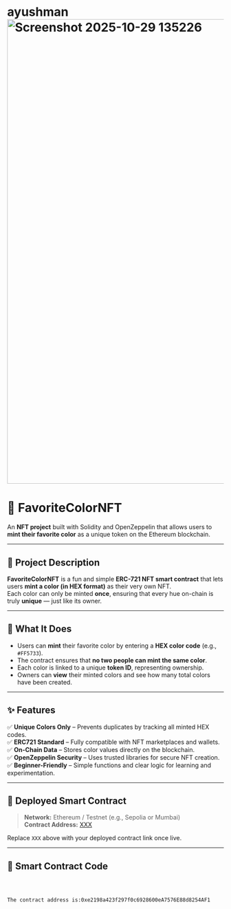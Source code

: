 # ayushman<img width="1920" height="1080" alt="Screenshot 2025-10-29 135226" src="https://github.com/user-attachments/assets/15a8b27e-6604-4fe0-bf3f-904086df8153" />
# 🎨 FavoriteColorNFT

An **NFT project** built with Solidity and OpenZeppelin that allows users to **mint their favorite color** as a unique token on the Ethereum blockchain.

---

## 🧠 Project Description

**FavoriteColorNFT** is a fun and simple **ERC-721 NFT smart contract** that lets users **mint a color (in HEX format)** as their very own NFT.  
Each color can only be minted **once**, ensuring that every hue on-chain is truly **unique** — just like its owner.

---

## 🚀 What It Does

- Users can **mint** their favorite color by entering a **HEX color code** (e.g., `#FF5733`).  
- The contract ensures that **no two people can mint the same color**.  
- Each color is linked to a unique **token ID**, representing ownership.  
- Owners can **view** their minted colors and see how many total colors have been created.

---

## ✨ Features

✅ **Unique Colors Only** – Prevents duplicates by tracking all minted HEX codes.  
✅ **ERC721 Standard** – Fully compatible with NFT marketplaces and wallets.  
✅ **On-Chain Data** – Stores color values directly on the blockchain.  
✅ **OpenZeppelin Security** – Uses trusted libraries for secure NFT creation.  
✅ **Beginner-Friendly** – Simple functions and clear logic for learning and experimentation.

---

## 🔗 Deployed Smart Contract

> **Network:** Ethereum / Testnet (e.g., Sepolia or Mumbai)  
> **Contract Address:** [XXX](#)  

Replace `XXX` above with your deployed contract link once live.

---

## 🧩 Smart Contract Code

```solidity



The contract address is:0xe2198a423f297f0c6928600eA7576E88d8254AF1
